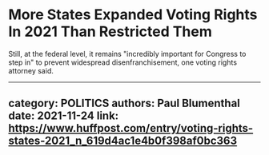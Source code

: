 # More States Expanded Voting Rights In 2021 Than Restricted Them

Still, at the federal level, it remains "incredibly important for Congress to step in" to prevent widespread disenfranchisement, one voting rights attorney said.

---
category: POLITICS
authors: Paul Blumenthal
date: 2021-11-24
link: https://www.huffpost.com/entry/voting-rights-states-2021_n_619d4ac1e4b0f398af0bc363
---
